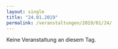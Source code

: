 ```yaml
---
layout: single
title: "24.01.2019"
permalink: /veranstaltungen/2019/01/24/
---
```


Keine Veranstaltung an diesem Tag.
